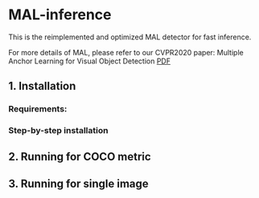 # MAL-inference
This is the reimplemented and optimized MAL detector for fast inference. 

For more details of MAL, please refer to our CVPR2020 paper: Multiple Anchor Learning for Visual Object Detection [PDF](https://openaccess.thecvf.com/content_CVPR_2020/papers/Ke_Multiple_Anchor_Learning_for_Visual_Object_Detection_CVPR_2020_paper.pdf) 

## 1. Installation

### Requirements:

### Step-by-step installation

## 2. Running for COCO metric


## 3. Running for single image

